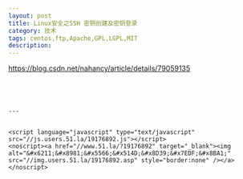 ```yaml
---
layout: post
title: Linux安全之SSH 密钥创建及密钥登录
category: 技术
tags: centos,ftp,Apache,GPL,LGPL,MIT
description: 
---
```

https://blog.csdn.net/nahancy/article/details/79059135
```




---


<script language="javascript" type="text/javascript" src="//js.users.51.la/19176892.js"></script>
<noscript><a href="//www.51.la/?19176892" target="_blank"><img alt="&#x6211;&#x8981;&#x5566;&#x514D;&#x8D39;&#x7EDF;&#x8BA1;" src="//img.users.51.la/19176892.asp" style="border:none" /></a></noscript>

